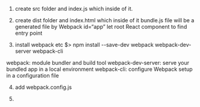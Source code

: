 1. create src folder and index.js which inside of it.

2. create dist folder and index.html which inside of it
	bundle.js file will be a generated file by Webpack 
	id=“app” let root React component to find entry point

3. install webpack etc
	$> npm install --save-dev webpack webpack-dev-server webpack-cli

webpack: module bundler and build tool
webpack-dev-server: serve your bundled app in a local environment
webpack-cli: configure Webpack setup in a configuration file 


4. add webpack.config.js

4. 